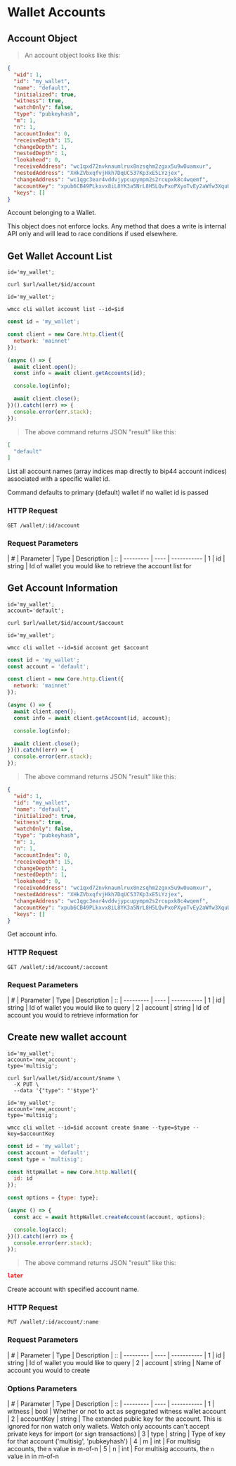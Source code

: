 # Wallet Accounts

## Account Object

> An account object looks like this:

```json
{
  "wid": 1,
  "id": "my_wallet",
  "name": "default",
  "initialized": true,
  "witness": true,
  "watchOnly": false,
  "type": "pubkeyhash",
  "m": 1,
  "n": 1,
  "accountIndex": 0,
  "receiveDepth": 15,
  "changeDepth": 1,
  "nestedDepth": 1,
  "lookahead": 0,
  "receiveAddress": "wc1qxd72nvknaumlrux8nzsqhm2zgxx5u9w0uamxur",
  "nestedAddress": "XHkZVbxqfvjHkh7DqUC537Kp3xE5LYzjex",
  "changeAddress": "wc1qgc3ear4vddvjypcupympm2s2rcupxk8c4wqemf",
  "accountKey": "xpub6CB49PLkxvx8iL8YK3a5NrL8H5LQvPxoPXyoTvEy2aWfw3XquUgcDjhXs4mXrxZNgMevdaY3xMkPXDd2fgX3Nw6uyGXxamyFdazJ565xJ76",
  "keys": []
}
```

Account belonging to a Wallet.

<aside class="notice">
This object does not enforce locks. Any method that does a write is internal API only and will lead to race conditions if used elsewhere.
</aside>

## Get Wallet Account List

```shell--cURL
id='my_wallet';

curl $url/wallet/$id/account
```

```shell--CLI
id='my_wallet';

wmcc cli wallet account list --id=$id
```

```javascript
const id = 'my_wallet';

const client = new Core.http.Client({
  network: 'mainnet'
});

(async () => {
  await client.open();
  const info = await client.getAccounts(id);

  console.log(info);

  await client.close();
})().catch((err) => {
  console.error(err.stack);
});
```

> The above command returns JSON "result" like this:

```json
[
  "default"
]
```

List all account names (array indices map directly to bip44 account indices) associated with a specific wallet id.

<aside class="notice">
Command defaults to primary (default) wallet if no wallet id is passed
</aside>

### HTTP Request

`GET /wallet/:id/account`

### Request Parameters

| \# | Parameter | Type | Description
| :: | --------- | ---- | -----------
| 1 | id | string | Id of wallet you would like to retrieve the account list for

## Get Account Information

```shell--cURL
id='my_wallet';
account='default';

curl $url/wallet/$id/account/$account
```

```shell--CLI
id='my_wallet';

wmcc cli wallet --id=$id account get $account
```

```javascript
const id = 'my_wallet';
const account = 'default';

const client = new Core.http.Client({
  network: 'mainnet'
});

(async () => {
  await client.open();
  const info = await client.getAccount(id, account);

  console.log(info);

  await client.close();
})().catch((err) => {
  console.error(err.stack);
});
```

> The above command returns JSON "result" like this:

```json
{
  "wid": 1,
  "id": "my_wallet",
  "name": "default",
  "initialized": true,
  "witness": true,
  "watchOnly": false,
  "type": "pubkeyhash",
  "m": 1,
  "n": 1,
  "accountIndex": 0,
  "receiveDepth": 15,
  "changeDepth": 1,
  "nestedDepth": 1,
  "lookahead": 0,
  "receiveAddress": "wc1qxd72nvknaumlrux8nzsqhm2zgxx5u9w0uamxur",
  "nestedAddress": "XHkZVbxqfvjHkh7DqUC537Kp3xE5LYzjex",
  "changeAddress": "wc1qgc3ear4vddvjypcupympm2s2rcupxk8c4wqemf",
  "accountKey": "xpub6CB49PLkxvx8iL8YK3a5NrL8H5LQvPxoPXyoTvEy2aWfw3XquUgcDjhXs4mXrxZNgMevdaY3xMkPXDd2fgX3Nw6uyGXxamyFdazJ565xJ76",
  "keys": []
}
```

Get account info.

### HTTP Request

`GET /wallet/:id/account/:account`

### Request Parameters

| \# | Parameter | Type | Description
| :: | --------- | ---- | -----------
| 1 | id | string | Id of wallet you would like to query
| 2 | account | string | Id of account you would to retrieve information for

## Create new wallet account

```shell--cURL
id='my_wallet';
account='new_account';
type='multisig';

curl $url/wallet/$id/account/$name \
  -X PUT \
  --data '{"type": "'$type"}'
```

```shell--CLI
id='my_wallet';
account='new_account';
type='multisig';

wmcc cli wallet --id=$id account create $name --type=$type --key=$accountKey
```

```javascript
const id = 'my_wallet';
const account = 'default';
const type = 'multisig';

const httpWallet = new Core.http.Wallet({
  id: id
});

const options = {type: type};

(async () => {
  const acc = await httpWallet.createAccount(account, options);

  console.log(acc);
})().catch((err) => {
  console.error(err.stack);
});
```

> The above command returns JSON "result" like this:

```json
later
```

Create account with specified account name.

### HTTP Request

`PUT /wallet/:id/account/:name`

### Request Parameters

| \# | Parameter | Type | Description
| :: | --------- | ---- | -----------
| 1 | id | string | Id of wallet you would like to query
| 2 | account | string | Name of account you would to create

### Options Parameters

| \# | Parameter | Type | Description
| :: | --------- | ---- | -----------
| 1 | witness | bool | Whether or not to act as segregated witness wallet account
| 2 | accountKey | string | The extended public key for the account. This is ignored for non watch only wallets. Watch only accounts can't accept private keys for import (or sign transactions)
| 3 | type | string | Type of key for that account ('multisig', 'pubkeyhash')
| 4 | m | int | For multisig accounts, the `m` value in m-of-n
| 5 | n | int | For multisig accounts, the `n` value in in m-of-n
